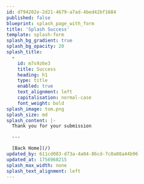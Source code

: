 ```yaml
---
id: d794202e-2d21-4679-a7ad-4bed42bf1684
published: false
blueprint: splash_page_with_form
title: 'Splash Success'
template: splash-form
splash_bg_gradient: true
splash_bg_opacity: 20
splash_title:
  -
    id: m7s9z6e3
    title: Success
    heading: h1
    type: title
    enabled: true
    text_alignment: left
    capitalisation: normal-case
    font_weight: bold
splash_image: tom.png
splash_size: md
splash_content: |-
  Thank you for your submission

  ---

  [Back Home](/)
updated_by: 611cd083-d73a-4a04-86cd-7c0a08a44b96
updated_at: 1756968215
splash_max_width: none
splash_text_alignment: left
---
```

